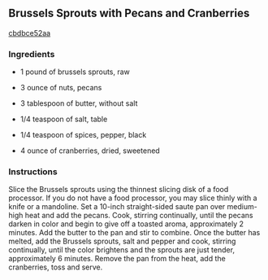 ## Brussels Sprouts with Pecans and Cranberries

[cbdbce52aa](http://www.foodnetwork.com/recipes/alton-brown/brussels-sprouts-with-pecans-and-cranberries-recipe.html)

### Ingredients

 - 1 pound of brussels sprouts, raw

 - 3 ounce of nuts, pecans

 - 3 tablespoon of butter, without salt

 - 1/4 teaspoon of salt, table

 - 1/4 teaspoon of spices, pepper, black

 - 4 ounce of cranberries, dried, sweetened

### Instructions

Slice the Brussels sprouts using the thinnest slicing disk of a food processor. If you do not have a food processor, you may slice thinly with a knife or a mandoline. Set a 10-inch straight-sided saute pan over medium-high heat and add the pecans. Cook, stirring continually, until the pecans darken in color and begin to give off a toasted aroma, approximately 2 minutes. Add the butter to the pan and stir to combine. Once the butter has melted, add the Brussels sprouts, salt and pepper and cook, stirring continually, until the color brightens and the sprouts are just tender, approximately 6 minutes. Remove the pan from the heat, add the cranberries, toss and serve.